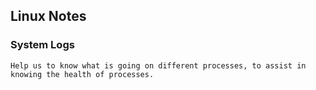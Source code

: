 ## Linux Notes

### System Logs
    Help us to know what is going on different processes, to assist in knowing the health of processes.
